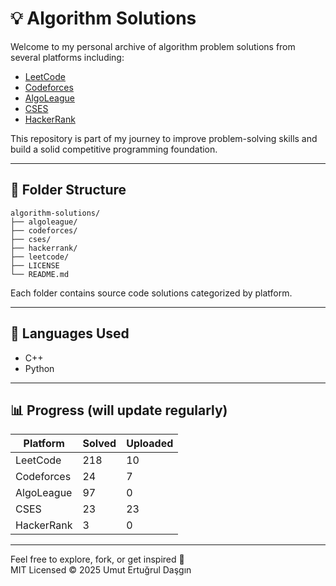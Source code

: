 # 💡 Algorithm Solutions

Welcome to my personal archive of algorithm problem solutions from several platforms including:

- [LeetCode](https://leetcode.com/u/umutertugrul/)
- [Codeforces](https://codeforces.com/profile/umutertugrul)
- [AlgoLeague](https://www.algoleague.com/profile/ertugrul/overview)
- [CSES](https://cses.fi/user/320562)
- [HackerRank](https://www.hackerrank.com/profile/ertugruldasgin)

This repository is part of my journey to improve problem-solving skills and build a solid competitive programming foundation.

---

## 📁 Folder Structure


```
algorithm-solutions/
├── algoleague/
├── codeforces/
├── cses/
├── hackerrank/
├── leetcode/
├── LICENSE
└── README.md
```

Each folder contains source code solutions categorized by platform.

---

## 🚀 Languages Used

- C++
- Python

---

## 📊 Progress (will update regularly)

| Platform     | Solved | Uploaded |
|--------------|--------|----------|
| LeetCode     | 218    | 10       |
| Codeforces   | 24     | 7        |
| AlgoLeague   | 97     | 0        |
| CSES         | 23     | 23       |
| HackerRank   | 3      | 0        |


---

Feel free to explore, fork, or get inspired 🚀  
MIT Licensed © 2025 Umut Ertuğrul Daşgın
